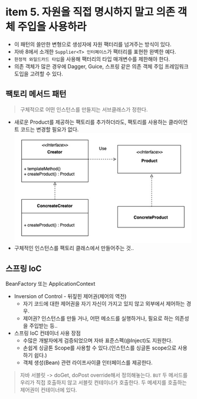 # item 5. 자원을 직접 명시하지 말고 의존 객체 주입을 사용하라

* 이 패턴의 쓸만한 변형으로 생성자에 자원 팩터리를 넘겨주는 방식이 있다.
* 자바 8에서 소개한 `Supplier<T> 인터페이스`가 팩터리를 표현한 완벽한 예다.
* `한정적 와일드카드 타입`을 사용해 팩터리의 타입 매개변수를 제한해야 한다.
* 의존 객체가 많은 경우에 Dagger, Guice, 스프링 같은 의존 객체 주입 프레임워크 도입을 고려할 수 있다.


## 팩토리 메서드 패턴
>구체적으로 어떤 인스턴스를 만들지는 서브클래스가 정한다.

* 새로운 Product를 제공하는 팩토리를 추가하더라도, 팩토리를 사용하는 클라이언트 코드는 변경할 필요가 없다.
![ex_screenshot](../resource/img/factory.jpg)
* 구체적인 인스턴스를 팩토리 클래스에서 만들어주는 것..

## 스프링 IoC
BeanFactory 또는 ApplicationContext
* Inversion of Control - 뒤짚힌 제어권(제어의 역전)
  * 자기 코드에 대한 제어권을 자기 자신이 가지고 있지 않고 외부에서 제어하는 경우.
  * 제어권? 인스턴스를 만들 거나, 어떤 메소드를 실행하거나, 필요로 하는 의존성을 주입받는 등..
* 스프링 IoC 컨테이너 사용 장점
  * 수많은 개발자에게 검증되었으며 자바 표준스펙(@Inject)도 지원한다.
  * 손쉽게 싱글톤 Scope를 사용할 수 있다.(인스턴스를 싱글톤 scope으로 사용하기 쉽다.)
  * 객체 생성(Bean) 관련 라이프사이클 인터페이스를 제공한다.
> 자바 서블릿 -> doGet, doPost override해서 정의해놓는다. 
> `BUT` 두 메서드를 우리가 직접 호출하지 않고 서블릿 컨테이너가 호출한다. 
> 두 메세지를 호출하는 제어권이 컨테이너에 있다.
